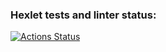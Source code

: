 ### Hexlet tests and linter status:
[![Actions Status](https://github.com/polinakren/typescript-project-81/actions/workflows/hexlet-check.yml/badge.svg)](https://github.com/polinakren/typescript-project-81/actions)